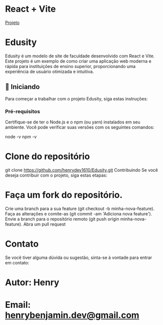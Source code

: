 # React + Vite

[Projeto](https://edusity-mu-tawny.vercel.app/)

# Edusity

Edusity é um modelo de site de faculdade desenvolvido com React e Vite. Este projeto é um exemplo de como criar uma aplicação web moderna e rápida para instituições de ensino superior, proporcionando uma experiência de usuário otimizada e intuitiva.

## 🚀 Iniciando

Para começar a trabalhar com o projeto Edusity, siga estas instruções:

### Pré-requisitos

Certifique-se de ter o Node.js e o npm (ou yarn) instalados em seu ambiente. Você pode verificar suas versões com os seguintes comandos:


node -v
npm -v

# Clone do repositório
git clone https://github.com/henrydev1610/Edusity.git
Contribuindo
Se você deseja contribuir com o projeto, siga estas etapas:

# Faça um fork do repositório.
Crie uma branch para a sua feature (git checkout -b minha-nova-feature).
Faça as alterações e comite-as (git commit -am 'Adiciona nova feature').
Envie a branch para o repositório remoto (git push origin minha-nova-feature).
Abra um pull request

# Contato
Se você tiver alguma dúvida ou sugestão, sinta-se à vontade para entrar em contato:

# Autor: Henry
# Email: henrybenjamin.dev@gmail.com

